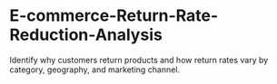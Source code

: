 # E-commerce-Return-Rate-Reduction-Analysis
Identify why customers return products and how return rates vary by category, geography, and marketing channel. 
